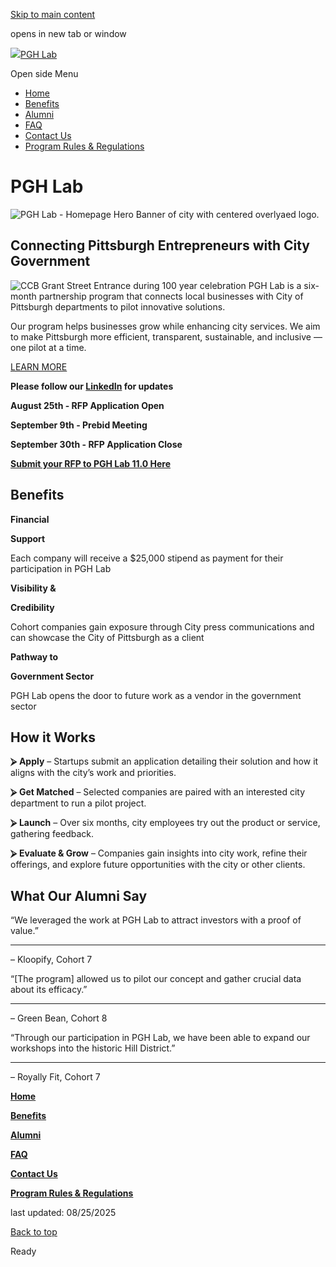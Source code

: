 [Skip to main content](https://www.pittsburghpa.gov/Business-Development/PGH-Lab#main-content)

opens in new tab or window

[![](https://www.pittsburghpa.gov/files/ocwebsite/7dd7c1fa-c9e8-4423-8b5d-37be33ec5b4b/rtetreret.png?w=100)PGH Lab](https://www.pittsburghpa.gov/Business-Development/PGH-Lab)

Open side Menu

- [Home](https://www.pittsburghpa.gov/Business-Development/PGH-Lab/Home)
- [Benefits](https://www.pittsburghpa.gov/Business-Development/PGH-Lab/Benefits)
- [Alumni](https://www.pittsburghpa.gov/Business-Development/PGH-Lab/Alumni)
- [FAQ](https://www.pittsburghpa.gov/Business-Development/PGH-Lab/FAQ)
- [Contact Us](https://www.pittsburghpa.gov/Business-Development/PGH-Lab/Contact-Us)
- [Program Rules & Regulations](https://www.pittsburghpa.gov/Business-Development/PGH-Lab/Program-Rules-Regulations)

# PGH Lab

![PGH Lab - Homepage Hero Banner of city with centered overlyaed logo.](https://www.pittsburghpa.gov/files/assets/city/v/1/ip/images/pgh-lab/pgh-lab-hero.jpg?w=2000&h=601)

## Connecting Pittsburgh Entrepreneurs with City Government

![CCB Grant Street Entrance during 100 year celebration](https://www.pittsburghpa.gov/files/assets/city/v/1/ip/images/pgh-lab/ccb.jpg?w=600&h=400) PGH Lab is a six-month partnership program that connects local businesses with City of Pittsburgh departments to pilot innovative solutions.

Our program helps businesses grow while enhancing city services. We aim to make Pittsburgh more efficient, transparent, sustainable, and inclusive — one pilot at a time.

[LEARN MORE](https://www.pittsburghpa.gov/Business-Development/PGH-Lab/FAQ)

**Please follow our [LinkedIn](https://www.linkedin.com/showcase/pgh-lab/) for updates**

**August 25th - RFP Application Open**

**September 9th - Prebid Meeting**

**September 30th - RFP Application Close**

**[Submit your RFP to PGH Lab 11.0 Here](https://procurement.opengov.com/portal/pittsburghpa/projects/184118)**

## Benefits

**Financial**

**Support**

Each company will receive a $25,000 stipend as payment for their participation in PGH Lab

**Visibility &**

**Credibility**

Cohort companies gain exposure through City press communications and can showcase the City of Pittsburgh as a client

**Pathway to**

**Government Sector**

PGH Lab opens the door to future work as a vendor in the government sector

## How it Works

**⮚** **Apply** – Startups submit an application detailing their solution and how it aligns with the city’s work and priorities.

**⮚** **Get Matched** – Selected companies are paired with an interested city department to run a pilot project.

**⮚** **Launch** – Over six months, city employees try out the product or service, gathering feedback.

**⮚** **Evaluate & Grow** – Companies gain insights into city work, refine their offerings, and explore future opportunities with the city or other clients.

## What Our Alumni Say

“We leveraged the work at PGH Lab to attract investors with a proof of value.”

* * *

– Kloopify, Cohort 7

“\[The program\] allowed us to pilot our concept and gather crucial data about its efficacy.”

* * *

– Green Bean, Cohort 8

“Through our participation in PGH Lab, we have been able to expand our workshops into the historic Hill District.”

* * *

– Royally Fit, Cohort 7

[**Home**](https://www.pittsburghpa.gov/Business-Development/PGH-Lab/Home)

[**Benefits**](https://www.pittsburghpa.gov/Business-Development/PGH-Lab/Benefits)

[**Alumni**](https://www.pittsburghpa.gov/Business-Development/PGH-Lab/Alumni)

[**FAQ**](https://www.pittsburghpa.gov/Business-Development/PGH-Lab/FAQ)

[**Contact Us**](https://www.pittsburghpa.gov/Business-Development/PGH-Lab/Contact-Us)

[**Program Rules & Regulations**](https://www.pittsburghpa.gov/Business-Development/PGH-Lab/Program-Rules-Regulations)

last updated: 08/25/2025

[Back to top](https://www.pittsburghpa.gov/Business-Development/PGH-Lab#body-top)

Ready
